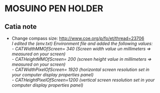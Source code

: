 # MOSUINO PEN HOLDER
 
## Catia note
 - Change compass size: http://www.coe.org/p/fo/et/thread=23706  
        <em>
        I edited the (env.txt) Environment file and added the following values:  
            - CATWidthMMOfScreen= 340           (Screen width value un millimeters => measured on your screen)  
            - CATHeightMMOfScreen= 200          (screen height value in millimeters => measured on your screen)  
            - CATWidthPixelOfScreen= 1920      (horizontal screen resolution set in your computer display properties panel)  
            - CATHeightPixelOfScreen=1200      (vertical screen resolution set in your computer display properties panel)
        </em>

